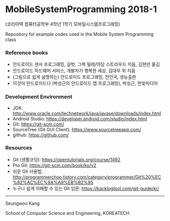 # MobileSystemProgramming 2018-1
(코리아텍 컴퓨터공학부 4학년 1학기 모바일시스템프로그래밍)

Repository for example codes used in the Mobile System Programming class 




### Reference books
- 안드로이드 센서 프로그래밍, 길벗, 그렉 밀레/아담 스트라우드 지음, 김현만 옮김 
- 안드로이드 하드웨어 서비스, 개발자가 행복한 세상, 김대우 외 지음
- (그림으로 쉽게 설명하는) 안드로이드 프로그래밍, 천인국, 생능출판
- 이것이 안드로이드다 (박성근의 안드로이드 앱 프로그래밍), 박성근, 한빛미디어

### Development Environment
- JDK: http://www.oracle.com/technetwork/java/javase/downloads/index.html
- Android Studio: https://developer.android.com/studio/index.html
- Git: https://git-scm.com/
- SourceTree (Git GUI Client): https://www.sourcetreeapp.com/
- github: https://github.com/

### Resources
- Git (생활코딩): https://opentutorials.org/course/1492
- Pro Git: https://git-scm.com/book/ko/v2
- 쉬운 Git 사용법: http://programmerchoo.tistory.com/category/programmer/Git%20%EC%82%AC%EC%9A%A9%EB%B2%95
- 누구나 쉽게 이해할 수 있는 Git 입문: https://backlogtool.com/git-guide/kr/


---
Seungwoo Kang

School of Computer Science and Engineering, KOREATECH

